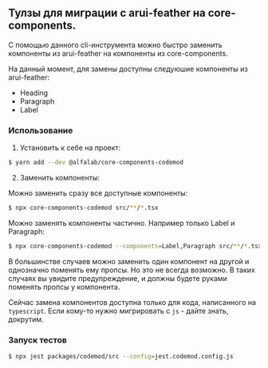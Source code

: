 ## Тулзы для миграции с arui-feather на core-components.

С помощью данного cli-инструмента можно быстро заменить компоненты из arui-feather на компоненты из core-components.

На данный момент, для замены доступны следуюшие компоненты из arui-feather:

-   Heading
-   Paragraph
-   Label

### Использование

1. Установить к себе на проект:

```bash
$ yarn add --dev @alfalab/core-components-codemod
```

2. Заменить компоненты:

Можно заменить сразу все доступные компоненты:

```bash
$ npx core-components-codemod src/**/*.tsx
```

Можно заменять компоненты частично. Например только Label и Paragraph:

```bash
$ npx core-components-codemod --components=Label,Paragraph src/**/*.tsx
```

В большинстве случаев можно заменить один компонент на другой и однозначно поменять ему пропсы. Но это не всегда возможно. В таких случаях вы увидите предупреждение, и должны будете руками поменять пропсы у компонента.

Сейчас замена компонентов доступна только для кода, написанного на `typescript`. Если кому-то нужно мигрировать с `js` - дайте знать, докрутим.


### Запуск тестов

```bash
$ npx jest packages/codemod/src --config=jest.codemod.config.js
```
